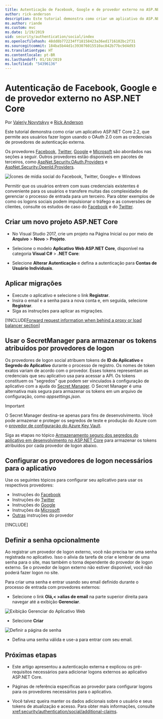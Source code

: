 ```yaml
---
title: Autenticação de Facebook, Google e de provedor externo no ASP.NET Core
author: rick-anderson
description: Este tutorial demonstra como criar um aplicativo do ASP.NET Core 2.x usando o OAuth 2.0 com provedores de autenticação externa.
ms.author: riande
ms.custom: mvc
ms.date: 1/19/2019
uid: security/authentication/social/index
ms.openlocfilehash: 48dd8b772234ff18158423a36ed1716102bc2f31
ms.sourcegitcommit: 184ba5b44d1c393076015510ac842b77bc9d4d93
ms.translationtype: HT
ms.contentlocale: pt-BR
ms.lasthandoff: 01/18/2019
ms.locfileid: "54396136"
---
```

# <a name="facebook-google-and-external-provider-authentication-in-aspnet-core"></a>Autenticação de Facebook, Google e de provedor externo no ASP.NET Core

Por [Valeriy Novytskyy](https://github.com/01binary) e [Rick Anderson](https://twitter.com/RickAndMSFT)

Este tutorial demonstra como criar um aplicativo ASP.NET Core 2.2, que permite aos usuários fazer logon usando o OAuth 2.0 com as credenciais de provedores de autenticação externa.

Os provedores [Facebook](xref:security/authentication/facebook-logins), [Twitter](xref:security/authentication/twitter-logins), [Google](xref:security/authentication/google-logins) e [Microsoft](xref:security/authentication/microsoft-logins) são abordados nas seções a seguir. Outros provedores estão disponíveis em pacotes de terceiros, como [AspNet.Security.OAuth.Providers](https://github.com/aspnet-contrib/AspNet.Security.OAuth.Providers) e [AspNet.Security.OpenId.Providers](https://github.com/aspnet-contrib/AspNet.Security.OpenId.Providers).

![Ícones de mídia social do Facebook, Twitter, Google+ e Windows](index/_static/social.png)

Permitir que os usuários entrem com suas credenciais existentes é conveniente para os usuários e transfere muitas das complexidades de gerenciar o processo de entrada para um terceiro. Para obter exemplos de como os logons sociais podem impulsionar o tráfego e as conversões de clientes, consulte os estudos de caso do [Facebook](https://www.facebook.com/unsupportedbrowser) e do [Twitter](https://dev.twitter.com/resources/case-studies).

## <a name="create-a-new-aspnet-core-project"></a>Criar um novo projeto ASP.NET Core

* No Visual Studio 2017, crie um projeto na Página Inicial ou por meio de **Arquivo** > **Novo** > **Projeto**.

* Selecione o modelo **Aplicativo Web ASP.NET Core**, disponível na categoria **Visual C#** > **.NET Core**:
* Selecione **Alterar Autenticação** e defina a autenticação para **Contas de Usuário Individuais**.

## <a name="apply-migrations"></a>Aplicar migrações

* Execute o aplicativo e selecione o link **Registrar**.
* Insira o email e a senha para a nova conta e, em seguida, selecione **Registrar**.
* Siga as instruções para aplicar as migrações.

[!INCLUDE[Forward request information when behind a proxy or load balancer section](includes/forwarded-headers-middleware.md)]

## <a name="use-secretmanager-to-store-tokens-assigned-by-login-providers"></a>Usar o SecretManager para armazenar os tokens atribuídos por provedores de logon

Os provedores de logon social atribuem tokens de **ID do Aplicativo** e **Segredo do Aplicativo** durante o processo de registro. Os nomes de token exatos variam de acordo com o provedor. Esses tokens representam as credenciais que seu aplicativo usa para acessar a API. Os tokens constituem os "segredos" que podem ser vinculados à configuração de aplicativo com a ajuda do [Secret Manager](xref:security/app-secrets#secret-manager). O Secret Manager é uma alternativa mais segura para armazenar os tokens em um arquivo de configuração, como *appsettings.json*.

> [!IMPORTANT]
> O Secret Manager destina-se apenas para fins de desenvolvimento. Você pode armazenar e proteger os segredos de teste e produção do Azure com o [provedor de configuração do Azure Key Vault](xref:security/key-vault-configuration).

Siga as etapas no tópico [Armazenamento seguro dos segredos do aplicativo em desenvolvimento no ASP.NET Core](xref:security/app-secrets) para armazenar os tokens atribuídos por cada provedor de logon abaixo.

## <a name="setup-login-providers-required-by-your-application"></a>Configurar os provedores de logon necessários para o aplicativo

Use os seguintes tópicos para configurar seu aplicativo para usar os respectivos provedores:

* Instruções do [Facebook](xref:security/authentication/facebook-logins)
* Instruções do [Twitter](xref:security/authentication/twitter-logins)
* Instruções do [Google](xref:security/authentication/google-logins)
* Instruções da [Microsoft](xref:security/authentication/microsoft-logins)
* [Outras](xref:security/authentication/otherlogins) instruções do provedor

[!INCLUDE[](includes/chain-auth-providers.md)]

## <a name="optionally-set-password"></a>Definir a senha opcionalmente

Ao registrar um provedor de logon externo, você não precisa ter uma senha registrada no aplicativo. Isso o alivia da tarefa de criar e lembrar de uma senha para o site, mas também o torna dependente do provedor de logon externo. Se o provedor de logon externo não estiver disponível, você não poderá fazer logon no site.

Para criar uma senha e entrar usando seu email definido durante o processo de entrada com provedores externos:

* Selecione o link **Olá,&lt; &gt;alias de email** na parte superior direita para navegar até a exibição **Gerenciar**.

![Exibição Gerenciar do Aplicativo Web](index/_static/pass1a.png)

* Selecione **Criar**

![Definir a página de senha](index/_static/pass2a.png)

* Defina uma senha válida e use-a para entrar com seu email.

## <a name="next-steps"></a>Próximas etapas

* Este artigo apresentou a autenticação externa e explicou os pré-requisitos necessários para adicionar logons externos ao aplicativo ASP.NET Core.

* Páginas de referência específicas ao provedor para configurar logons para os provedores necessários para o aplicativo.

* Você talvez queira manter os dados adicionais sobre o usuário e seus tokens de atualização e acesso. Para obter mais informações, consulte <xref:security/authentication/social/additional-claims>.
